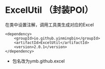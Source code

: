 # ExcelUtil （封装POI）
在类中设置注解，调用工具类生成对应的Excel
```
<dependency>
    <groupId>io.github.yinmingbin</groupId>
    <artifactId>ExcelUtil</artifactId>
    <version>2.0.1</version>
</dependency>
```
* 包名改为ymb.github.excel